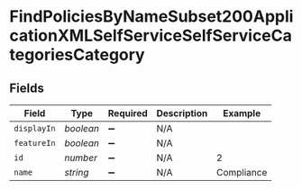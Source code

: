# FindPoliciesByNameSubset200ApplicationXMLSelfServiceSelfServiceCategoriesCategory


## Fields

| Field              | Type               | Required           | Description        | Example            |
| ------------------ | ------------------ | ------------------ | ------------------ | ------------------ |
| `displayIn`        | *boolean*          | :heavy_minus_sign: | N/A                |                    |
| `featureIn`        | *boolean*          | :heavy_minus_sign: | N/A                |                    |
| `id`               | *number*           | :heavy_minus_sign: | N/A                | 2                  |
| `name`             | *string*           | :heavy_minus_sign: | N/A                | Compliance         |